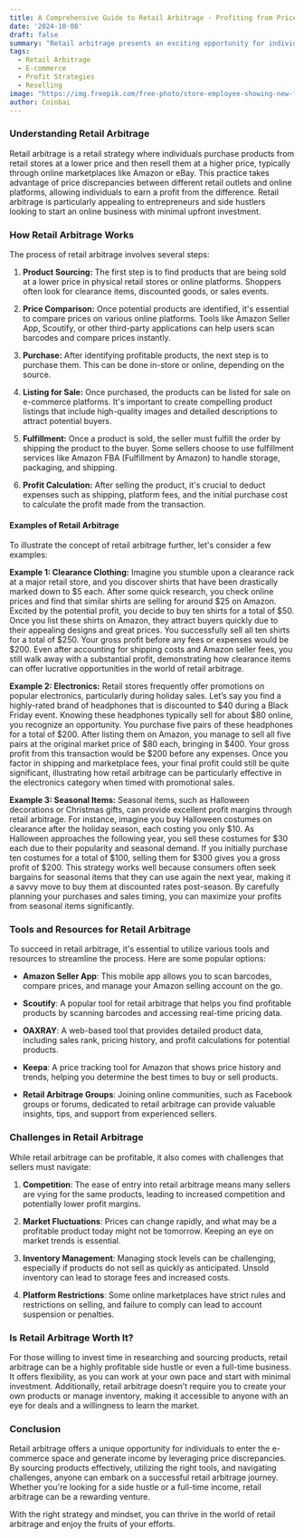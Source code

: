 ```yaml
---
title: A Comprehensive Guide to Retail Arbitrage - Profiting from Price Discrepancies
date: '2024-10-08'
draft: false
summary: "Retail arbitrage presents an exciting opportunity for individuals to earn money by buying products at a lower price and selling them at a higher price. This guide explores the concept of retail arbitrage, how it works, and practical examples to help you get started."
tags:
  - Retail Arbitrage
  - E-commerce
  - Profit Strategies
  - Reselling
image: "https://img.freepik.com/free-photo/store-employee-showing-new-fashion-collection-elderly-client_482257-83171.jpg?t=st=1728421238~exp=1728424838~hmac=a031f0e1789fa6e71717f82a14cdb7cfb28e81bb5c51f64afc055d7918581729&w=1060"
author: Coinbai
---
```


### Understanding Retail Arbitrage

Retail arbitrage is a retail strategy where individuals purchase products from retail stores at a lower price and then resell them at a higher price, typically through online marketplaces like Amazon or eBay. This practice takes advantage of price discrepancies between different retail outlets and online platforms, allowing individuals to earn a profit from the difference. Retail arbitrage is particularly appealing to entrepreneurs and side hustlers looking to start an online business with minimal upfront investment.

### How Retail Arbitrage Works

The process of retail arbitrage involves several steps:

1. **Product Sourcing:** The first step is to find products that are being sold at a lower price in physical retail stores or online platforms. Shoppers often look for clearance items, discounted goods, or sales events.

2. **Price Comparison:** Once potential products are identified, it's essential to compare prices on various online platforms. Tools like Amazon Seller App, Scoutify, or other third-party applications can help users scan barcodes and compare prices instantly.

3. **Purchase:** After identifying profitable products, the next step is to purchase them. This can be done in-store or online, depending on the source.

4. **Listing for Sale:** Once purchased, the products can be listed for sale on e-commerce platforms. It's important to create compelling product listings that include high-quality images and detailed descriptions to attract potential buyers.

5. **Fulfillment:** Once a product is sold, the seller must fulfill the order by shipping the product to the buyer. Some sellers choose to use fulfillment services like Amazon FBA (Fulfillment by Amazon) to handle storage, packaging, and shipping.

6. **Profit Calculation:** After selling the product, it's crucial to deduct expenses such as shipping, platform fees, and the initial purchase cost to calculate the profit made from the transaction.

#### Examples of Retail Arbitrage

To illustrate the concept of retail arbitrage further, let's consider a few examples:

**Example 1: Clearance Clothing:** Imagine you stumble upon a clearance rack at a major retail store, and you discover shirts that have been drastically marked down to $5 each. After some quick research, you check online prices and find that similar shirts are selling for around $25 on Amazon. Excited by the potential profit, you decide to buy ten shirts for a total of $50. Once you list these shirts on Amazon, they attract buyers quickly due to their appealing designs and great prices. You successfully sell all ten shirts for a total of $250. Your gross profit before any fees or expenses would be $200. Even after accounting for shipping costs and Amazon seller fees, you still walk away with a substantial profit, demonstrating how clearance items can offer lucrative opportunities in the world of retail arbitrage.

**Example 2: Electronics:** Retail stores frequently offer promotions on popular electronics, particularly during holiday sales. Let’s say you find a highly-rated brand of headphones that is discounted to $40 during a Black Friday event. Knowing these headphones typically sell for about $80 online, you recognize an opportunity. You purchase five pairs of these headphones for a total of $200. After listing them on Amazon, you manage to sell all five pairs at the original market price of $80 each, bringing in $400. Your gross profit from this transaction would be $200 before any expenses. Once you factor in shipping and marketplace fees, your final profit could still be quite significant, illustrating how retail arbitrage can be particularly effective in the electronics category when timed with promotional sales.

**Example 3: Seasonal Items:** Seasonal items, such as Halloween decorations or Christmas gifts, can provide excellent profit margins through retail arbitrage. For instance, imagine you buy Halloween costumes on clearance after the holiday season, each costing you only $10. As Halloween approaches the following year, you sell these costumes for $30 each due to their popularity and seasonal demand. If you initially purchase ten costumes for a total of $100, selling them for $300 gives you a gross profit of $200. This strategy works well because consumers often seek bargains for seasonal items that they can use again the next year, making it a savvy move to buy them at discounted rates post-season. By carefully planning your purchases and sales timing, you can maximize your profits from seasonal items significantly.

### Tools and Resources for Retail Arbitrage

To succeed in retail arbitrage, it's essential to utilize various tools and resources to streamline the process. Here are some popular options:

- **Amazon Seller App**: This mobile app allows you to scan barcodes, compare prices, and manage your Amazon selling account on the go.

- **Scoutify**: A popular tool for retail arbitrage that helps you find profitable products by scanning barcodes and accessing real-time pricing data.

- **OAXRAY**: A web-based tool that provides detailed product data, including sales rank, pricing history, and profit calculations for potential products.

- **Keepa**: A price tracking tool for Amazon that shows price history and trends, helping you determine the best times to buy or sell products.

- **Retail Arbitrage Groups**: Joining online communities, such as Facebook groups or forums, dedicated to retail arbitrage can provide valuable insights, tips, and support from experienced sellers.

### Challenges in Retail Arbitrage

While retail arbitrage can be profitable, it also comes with challenges that sellers must navigate:

1. **Competition**: The ease of entry into retail arbitrage means many sellers are vying for the same products, leading to increased competition and potentially lower profit margins.

2. **Market Fluctuations**: Prices can change rapidly, and what may be a profitable product today might not be tomorrow. Keeping an eye on market trends is essential.

3. **Inventory Management**: Managing stock levels can be challenging, especially if products do not sell as quickly as anticipated. Unsold inventory can lead to storage fees and increased costs.

4. **Platform Restrictions**: Some online marketplaces have strict rules and restrictions on selling, and failure to comply can lead to account suspension or penalties.

### Is Retail Arbitrage Worth It?

For those willing to invest time in researching and sourcing products, retail arbitrage can be a highly profitable side hustle or even a full-time business. It offers flexibility, as you can work at your own pace and start with minimal investment. Additionally, retail arbitrage doesn’t require you to create your own products or manage inventory, making it accessible to anyone with an eye for deals and a willingness to learn the market.

### Conclusion

Retail arbitrage offers a unique opportunity for individuals to enter the e-commerce space and generate income by leveraging price discrepancies. By sourcing products effectively, utilizing the right tools, and navigating challenges, anyone can embark on a successful retail arbitrage journey. Whether you're looking for a side hustle or a full-time income, retail arbitrage can be a rewarding venture.

With the right strategy and mindset, you can thrive in the world of retail arbitrage and enjoy the fruits of your efforts.
